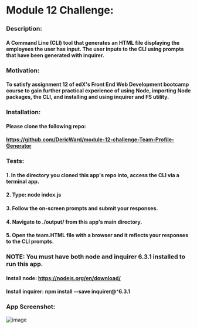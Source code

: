 # Module 12 Challenge: 
### Description:
#### A Command Line (CLI) tool that generates an HTML file displaying the employees the user has input. The user inputs to the CLI using prompts that have been generated with inquirer.
### Motivation:
#### To satisfy assignment 12 of edX's Front End Web Development bootcamp course to gain further practical experience of using Node, importing Node packages, the CLI, and installing and using inquirer and FS utility.
### Installation:
#### Please clone the following repo: 
#### https://github.com/DericWard/module-12-challenge-Team-Profile-Generator
### Tests:
#### 1. In the directory you cloned this app's repo into, access the CLI via a terminal app.
#### 2. Type: node index.js
#### 3. Follow the on-screen prompts and submit your responses.
#### 4. Navigate to ./output/ from this app's main directory.
#### 5. Open the team.HTML file with a browser and it reflects your responses to the CLI prompts.
### NOTE: You must have both node and inquirer 6.3.1 installed to run this app.
#### Install node: https://nodejs.org/en/download/
#### Install inquirer: npm install --save inquirer@^6.3.1
### App Screenshot:
![image](https://user-images.githubusercontent.com/50495939/221959815-c7f383b8-44d3-4f5f-b4bb-912b7e6eb9f1.png)
